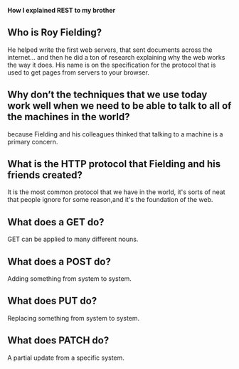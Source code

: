 **How I explained REST to my brother** 

## Who is Roy Fielding?

He helped write the first web servers, that sent documents across the internet… and then he did a ton of research explaining why the web works the way it does. His name is on the specification for the protocol that is used to get pages from servers to your browser.

## Why don’t the techniques that we use today work well when we need to be able to talk to all of the machines in the world?

because Fielding and his colleagues thinked that talking to a machine is a primary concern.

## What is the HTTP protocol that Fielding and his friends created?

It is the most common protocol that we have in the world, it's sorts of neat that people ignore for some reason,and it's the foundation of the web. 

## What does a GET do?

GET can be applied to many different nouns.

## What does a POST do?

Adding something from system to system.

## What does PUT do?

Replacing something from system to system.

## What does PATCH do?

A partial update from a specific system.